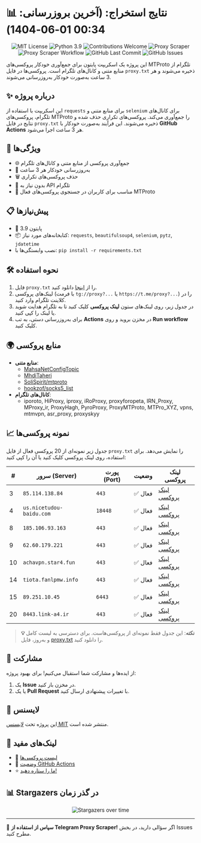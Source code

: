 # 📊 نتایج استخراج: (آخرین بروزرسانی: 00:34 01-06-1404)

<p align="center">
  <img src="https://img.shields.io/badge/license-MIT-blue.svg" alt="MIT License" />
  <img src="https://img.shields.io/badge/python-3.9-blue" alt="Python 3.9" />
  <img src="https://img.shields.io/badge/contributions-welcome-brightgreen.svg?style=flat" alt="Contributions Welcome" />
  <img src="https://img.shields.io/badge/Proxy%20Scraper-Running-green" alt="Proxy Scraper" />
  <img src="https://github.com/Argh94/telegram-proxy-scraper/actions/workflows/main.yml/badge.svg" alt="Proxy Scraper Workflow" />
  <img src="https://img.shields.io/github/last-commit/Argh94/telegram-proxy-scraper" alt="GitHub Last Commit" />
  <img src="https://img.shields.io/github/issues/Argh94/telegram-proxy-scraper" alt="GitHub Issues" />
</p>

این پروژه یک اسکریپت پایتون برای جمع‌آوری خودکار پروکسی‌های MTProto تلگرام از منابع متنی و کانال‌های تلگرام است. پروکسی‌ها در فایل `proxy.txt` ذخیره می‌شوند و هر 3 ساعت به‌صورت خودکار به‌روزرسانی می‌شوند.

## ✨ درباره پروژه

این اسکریپت با استفاده از `requests` برای منابع متنی و `selenium` برای کانال‌های تلگرام، پروکسی‌های MTProto را جمع‌آوری می‌کند. پروکسی‌های تکراری حذف شده و نتایج در فایل `proxy.txt` ذخیره می‌شوند. این فرآیند به‌صورت خودکار با **GitHub Actions** هر 3 ساعت اجرا می‌شود.

## 🚀 ویژگی‌ها
- 🌐 جمع‌آوری پروکسی از منابع متنی و کانال‌های تلگرام
- 🔄 به‌روزرسانی خودکار هر 3 ساعت
- 🗑 حذف پروکسی‌های تکراری
- 🔑 بدون نیاز به API تلگرام
- 📱 مناسب برای کاربران در جستجوی پروکسی‌های فعال MTProto

## 📋 پیش‌نیازها
- 🐍 پایتون 3.9
- 📦 کتابخانه‌های مورد نیاز: `requests`, `beautifulsoup4`, `selenium`, `pytz`, `jdatetime`
- نصب وابستگی‌ها با: `pip install -r requirements.txt`

## 🛠 نحوه استفاده
1. فایل `proxy.txt` را از [اینجا](proxy.txt) دانلود کنید.
2. لینک‌های پروکسی (با فرمت `tg://proxy?...` یا `https://t.me/proxy?...`) را در کلاینت تلگرام وارد کنید.
3. در جدول زیر، روی لینک‌های ستون **لینک پروکسی** کلیک کنید تا به تلگرام هدایت شوید یا لینک را کپی کنید.
4. برای به‌روزرسانی دستی، به تب **Actions** در مخزن بروید و روی **Run workflow** کلیک کنید.

## 🌍 منابع پروکسی
- **منابع متنی**:
  - [MahsaNetConfigTopic](https://raw.githubusercontent.com/MahsaNetConfigTopic/proxy/main/proxies.txt)
  - [MhdiTaheri](https://raw.githubusercontent.com/MhdiTaheri/ProxyCollector/main/proxy.txt)
  - [SoliSpirit/mtproto](https://raw.githubusercontent.com/SoliSpirit/mtproto/master/all_proxies.txt)
  - [hookzof/socks5_list](https://raw.githubusercontent.com/hookzof/socks5_list/master/tg/mtproto.json)
- **کانال‌های تلگرام**:
  - iporoto, HiProxy, iproxy, iRoProxy, proxyforopeta, IRN_Proxy, MProxy_ir, ProxyHagh, PyroProxy, ProxyMTProto, MTPro_XYZ, vpns, mtmvpn, asr_proxy, proxyskyy

## 📈 نمونه پروکسی‌ها
جدول زیر نمونه‌ای از 20 پروکسی فعال از فایل `proxy.txt` را نمایش می‌دهد. برای استفاده، روی لینک پروکسی کلیک کنید یا آن را کپی کنید:

| # | سرور (Server) | پورت (Port) | وضعیت | لینک پروکسی |
|---|---------------|-------------|-------|-------------|
| 3 | `85.114.138.84` | `443` | ✅ فعال | [لینک پروکسی](https://t.me/proxy?server=85.114.138.84&port=443&secret=1603010200010001fc030386e24c3add) |
| 4 | `us.nicetudou-baidu.com` | `18448` | ✅ فعال | [لینک پروکسی](https://t.me/proxy?server=us.nicetudou-baidu.com&port=18448&secret=ee9c0dc4058c9735969b1fdb6c445de42f6974756e65732e6170706c652e636f6d) |
| 8 | `185.106.93.163` | `443` | ✅ فعال | [لینک پروکسی](https://t.me/proxy?server=185.106.93.163&port=443&secret=ee1603010200010001fc030386e24c3add726161682e6972) |
| 9 | `62.60.179.221` | `443` | ✅ فعال | [لینک پروکسی](https://t.me/proxy?server=62.60.179.221&port=443&secret=eed77db43ee3721f0fcb40a4ff63b5cd276D656469612E737465616D706F77657265642E636F6D) |
| 10 | `achavpn.star4.fun` | `443` | ✅ فعال | [لینک پروکسی](https://t.me/proxy?server=achavpn.star4.fun&port=443&secret=f8f4cc50bac2f39ead5baa720364f555) |
| 14 | `tiota.fanlpmw.info` | `443` | ✅ فعال | [لینک پروکسی](https://t.me/proxy?server=tiota.fanlpmw.info&port=443&secret=dd1603010200010001fc030386e24c3add) |
| 15 | `89.251.10.45` | `6443` | ✅ فعال | [لینک پروکسی](https://t.me/proxy?server=89.251.10.45&port=6443&secret=ee151151151151151151151151151151156d656469612e737465616d706f77657265642e636f6d) |
| 20 | `8443.link-a4.ir` | `443` | ✅ فعال | [لینک پروکسی](https://t.me/proxy?server=8443.link-a4.ir&port=443&secret=eed77db43ee3721f0fcb40a4ff63b5cd276D656469612E737465616D706F77657265642E636F6D) |


> **💡 نکته**: این جدول فقط نمونه‌ای از پروکسی‌هاست. برای دسترسی به لیست کامل و به‌روز، فایل [proxy.txt](proxy.txt) را دانلود کنید.

## 🤝 مشارکت
از ایده‌ها و مشارکت شما استقبال می‌کنیم! برای بهبود پروژه:
1. یک **Issue** در مخزن باز کنید.
2. یا یک **Pull Request** با تغییرات پیشنهادی ارسال کنید.

## 📜 لایسنس
این پروژه تحت [لایسنس MIT](https://github.com/Argh94/telegram-proxy-scraper/blob/main/Files/LISENSE) منتشر شده است.

## 🔗 لینک‌های مفید
- 📄 [لیست پروکسی‌ها](proxy.txt)
- 🚀 [وضعیت GitHub Actions](https://github.com/Argh94/telegram-proxy-scraper/actions)
- ⭐ [ما را ستاره دهید!](https://github.com/Argh94/telegram-proxy-scraper)

## 📊 Stargazers در گذر زمان
<p align="center">
  <img src="https://starchart.cc/Argh94/telegram-proxy-scraper.svg?variant=adaptive" alt="Stargazers over time" />
</p>

---

🌟 **سپاس از استفاده از Telegram Proxy Scraper!** اگر سؤالی دارید، در بخش Issues مطرح کنید.
